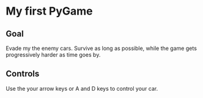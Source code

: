 # My first PyGame

## Goal

Evade my the enemy cars. Survive as long as possible, while the game gets progressively harder as time goes by.

## Controls

Use the your arrow keys  or A and D keys to control your car.
